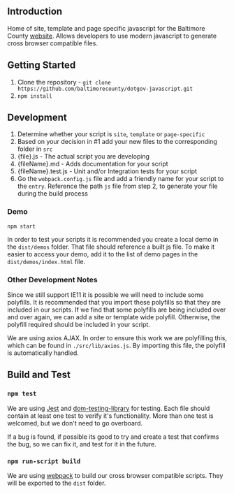 ## Introduction

Home of site, template and page specific javascript for the Baltimore County [website](https://www.baltimorecountymd.gov/). Allows developers to use modern javascript to generate cross browser compatible files.

## Getting Started

1. Clone the repository - `git clone https://github.com/baltimorecounty/dotgov-javascript.git`
2. `npm install`

## Development

1. Determine whether your script is `site`, `template` or `page-specific`
2. Based on your decision in #1 add your new files to the corresponding folder in `src`
  1. {file}.js - The actual script you are developing
  2. {fileName}.md - Adds documentation for your script
  3. {fileName}.test.js - Unit and/or Integration tests for your script
3. Go the `webpack.config.js` file and add a friendly name for your script to the `entry`. Reference the path `js` file from step 2, to generate your file during the build process

### Demo

```npm start```

In order to test your scripts it is recommended you create a local demo in the `dist/demos` folder. That file should reference a built js file. To make it easier to access your demo, add it to the list of demo pages in the `dist/demos/index.html` file.

### Other Development Notes

Since we still support IE11 it is possible we will need to include some polyfills. It is recommended that you import these polyfills so that they are included in our scripts. If we find that some polyfills are being included over and over again, we can add a site or template wide polyfill. Otherwise, the polyfill required should be included in your script.

We are using axios AJAX. In order to ensure this work we are polyfilling this, which can be found in `./src/lib/axios.js`. By importing this file, the polyfill is automatically handled.


## Build and Test

### ```npm test```

We are using [Jest](https://jestjs.io/) and [dom-testing-library](https://github.com/testing-library/dom-testing-library) for testing. Each file should contain at least one test to verify it's functionality. More than one test is welcomed, but we don't need to go overboard.

If a bug is found, if possible its good to try and create a test that confirms the bug, so we can fix it, and test for it in the future.

### ```npm run-script build```

We are using [webpack](https://webpack.js.org/) to build our cross browser compatible scripts. They will be exported to the `dist` folder.
